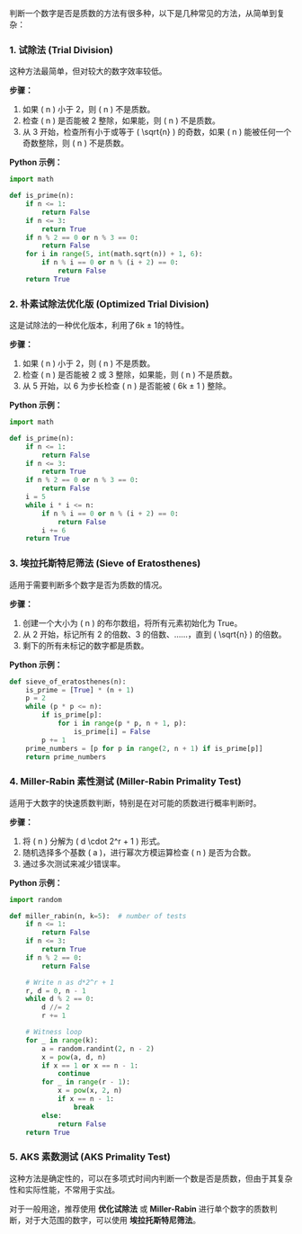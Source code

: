 判断一个数字是否是质数的方法有很多种，以下是几种常见的方法，从简单到复杂：

### 1. 试除法 (Trial Division)
这种方法最简单，但对较大的数字效率较低。

**步骤：**
1. 如果 \( n \) 小于 2，则 \( n \) 不是质数。
2. 检查 \( n \) 是否能被 2 整除，如果能，则 \( n \) 不是质数。
3. 从 3 开始，检查所有小于或等于 \( \sqrt{n} \) 的奇数，如果 \( n \) 能被任何一个奇数整除，则 \( n \) 不是质数。

**Python 示例：**
```python
import math

def is_prime(n):
    if n <= 1:
        return False
    if n <= 3:
        return True
    if n % 2 == 0 or n % 3 == 0:
        return False
    for i in range(5, int(math.sqrt(n)) + 1, 6):
        if n % i == 0 or n % (i + 2) == 0:
            return False
    return True
```

### 2. 朴素试除法优化版 (Optimized Trial Division)
这是试除法的一种优化版本，利用了6k ± 1的特性。

**步骤：**
1. 如果 \( n \) 小于 2，则 \( n \) 不是质数。
2. 检查 \( n \) 是否能被 2 或 3 整除，如果能，则 \( n \) 不是质数。
3. 从 5 开始，以 6 为步长检查 \( n \) 是否能被 \( 6k ± 1 \) 整除。

**Python 示例：**
```python
import math

def is_prime(n):
    if n <= 1:
        return False
    if n <= 3:
        return True
    if n % 2 == 0 or n % 3 == 0:
        return False
    i = 5
    while i * i <= n:
        if n % i == 0 or n % (i + 2) == 0:
            return False
        i += 6
    return True
```

### 3. 埃拉托斯特尼筛法 (Sieve of Eratosthenes)
适用于需要判断多个数字是否为质数的情况。

**步骤：**
1. 创建一个大小为 \( n \) 的布尔数组，将所有元素初始化为 True。
2. 从 2 开始，标记所有 2 的倍数、3 的倍数、……，直到 \( \sqrt{n} \) 的倍数。
3. 剩下的所有未标记的数字都是质数。

**Python 示例：**
```python
def sieve_of_eratosthenes(n):
    is_prime = [True] * (n + 1)
    p = 2
    while (p * p <= n):
        if is_prime[p]:
            for i in range(p * p, n + 1, p):
                is_prime[i] = False
        p += 1
    prime_numbers = [p for p in range(2, n + 1) if is_prime[p]]
    return prime_numbers
```

### 4. Miller-Rabin 素性测试 (Miller-Rabin Primality Test)
适用于大数字的快速质数判断，特别是在对可能的质数进行概率判断时。

**步骤：**
1. 将 \( n \) 分解为 \( d \cdot 2^r + 1 \) 形式。
2. 随机选择多个基数 \( a \)，进行幂次方模运算检查 \( n \) 是否为合数。
3. 通过多次测试来减少错误率。

**Python 示例：**
```python
import random

def miller_rabin(n, k=5):  # number of tests
    if n <= 1:
        return False
    if n <= 3:
        return True
    if n % 2 == 0:
        return False

    # Write n as d*2^r + 1
    r, d = 0, n - 1
    while d % 2 == 0:
        d //= 2
        r += 1

    # Witness loop
    for _ in range(k):
        a = random.randint(2, n - 2)
        x = pow(a, d, n)
        if x == 1 or x == n - 1:
            continue
        for _ in range(r - 1):
            x = pow(x, 2, n)
            if x == n - 1:
                break
        else:
            return False
    return True
```

### 5. AKS 素数测试 (AKS Primality Test)
这种方法是确定性的，可以在多项式时间内判断一个数是否是质数，但由于其复杂性和实际性能，不常用于实战。

对于一般用途，推荐使用 **优化试除法** 或 **Miller-Rabin** 进行单个数字的质数判断，对于大范围的数字，可以使用 **埃拉托斯特尼筛法**。
